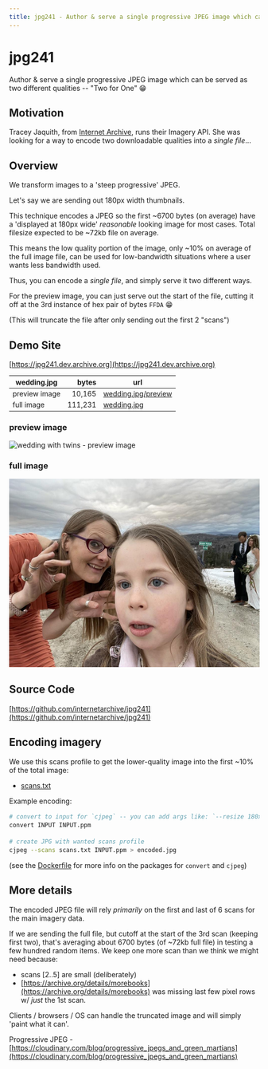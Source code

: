```yaml
---
title: jpg241 - Author & serve a single progressive JPEG image which can be served as two different qualities - JPG "Two for One"
---
```


# jpg241
Author & serve a single progressive JPEG image which can be served as two different qualities
-- "Two for One" 😁

## Motivation
Tracey Jaquith, from [Internet Archive](https://archive.org), runs their Imagery API.  She was looking for a way to encode two downloadable qualities into a _single file_...

## Overview
We transform images to a 'steep progressive' JPEG.

Let's say we are sending out 180px width thumbnails.

This technique encodes a JPEG so the first ~6700 bytes (on average) have a
'displayed at 180px wide' _reasonable_ looking image for most cases.
Total filesize expected to be ~72kb file on average.

This means the low quality portion of the image, only ~10% on average of the full image file,
can be used for low-bandwidth situations where a user wants less bandwidth used.

Thus, you can encode a _single file_, and simply serve it two different ways.

For the preview image, you can just serve out the start of the file, cutting it off at the 3rd instance of hex pair of bytes `FFDA` 😁

(This will truncate the file after only sending out the first 2 "scans")

## Demo Site

[https://jpg241.dev.archive.org](https://jpg241.dev.archive.org)

| wedding.jpg   |  bytes   |  url |
| ------------- | -------: | --------------------------------------------------- |
| preview image |   10,165 | [wedding.jpg/preview](https://jpg241.dev.archive.org/img/wedding.jpg/preview) |
| full image    |  111,231 | [wedding.jpg](https://jpg241.dev.archive.org/img/wedding.jpg) |


### preview image
![wedding with twins - preview image](https://jpg241.dev.archive.org/img/wedding.jpg/preview)
### full image
![wedding with twins - full image](img/wedding.jpg)


## Source Code
[https://github.com/internetarchive/jpg241](https://github.com/internetarchive/jpg241)


## Encoding imagery
We use this scans profile to get the lower-quality image into the first ~10% of the total image:
- [scans.txt](scans.txt)

Example encoding:
```sh
# convert to input for `cjpeg` -- you can add args like: `--resize 180x` or `--resize 25%`
convert INPUT INPUT.ppm

# create JPG with wanted scans profile
cjpeg --scans scans.txt INPUT.ppm > encoded.jpg
```
(see the [Dockerfile](Dockerfile) for more info on the packages for `convert` and `cjpeg`)

## More details

The encoded JPEG file will rely _primarily_ on the first and last of 6 scans for the main imagery data.

If we are sending the full file, but cutoff at the start of the 3rd scan (keeping first two),
that's averaging about 6700 bytes (of ~72kb full file) in testing a few hundred random items.
We keep one more scan than we think we might need because:
 - scans [2..5] are small (deliberately)
 - [https://archive.org/details/morebooks](https://archive.org/details/morebooks) was missing last few pixel rows w/ _just_ the 1st scan.

Clients / browsers / OS can handle the truncated image and will simply 'paint what it can'.

Progressive JPEG -
[https://cloudinary.com/blog/progressive_jpegs_and_green_martians](https://cloudinary.com/blog/progressive_jpegs_and_green_martians)
